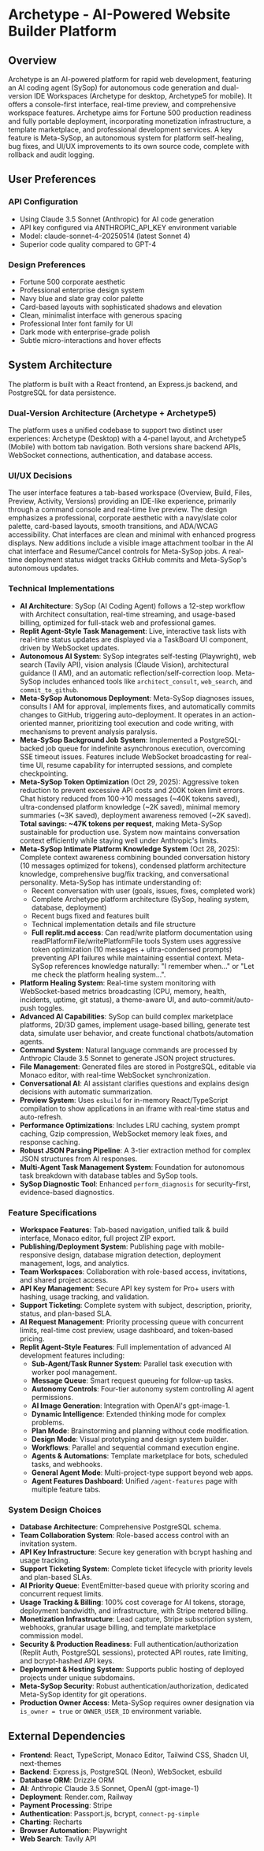 # Archetype - AI-Powered Website Builder Platform

## Overview
Archetype is an AI-powered platform for rapid web development, featuring an AI coding agent (SySop) for autonomous code generation and dual-version IDE Workspaces (Archetype for desktop, Archetype5 for mobile). It offers a console-first interface, real-time preview, and comprehensive workspace features. Archetype aims for Fortune 500 production readiness and fully portable deployment, incorporating monetization infrastructure, a template marketplace, and professional development services. A key feature is Meta-SySop, an autonomous system for platform self-healing, bug fixes, and UI/UX improvements to its own source code, complete with rollback and audit logging.

## User Preferences
### API Configuration
- Using Claude 3.5 Sonnet (Anthropic) for AI code generation
- API key configured via ANTHROPIC_API_KEY environment variable
- Model: claude-sonnet-4-20250514 (latest Sonnet 4)
- Superior code quality compared to GPT-4

### Design Preferences
- Fortune 500 corporate aesthetic
- Professional enterprise design system
- Navy blue and slate gray color palette
- Card-based layouts with sophisticated shadows and elevation
- Clean, minimalist interface with generous spacing
- Professional Inter font family for UI
- Dark mode with enterprise-grade polish
- Subtle micro-interactions and hover effects

## System Architecture
The platform is built with a React frontend, an Express.js backend, and PostgreSQL for data persistence.

### Dual-Version Architecture (Archetype + Archetype5)
The platform uses a unified codebase to support two distinct user experiences: Archetype (Desktop) with a 4-panel layout, and Archetype5 (Mobile) with bottom tab navigation. Both versions share backend APIs, WebSocket connections, authentication, and database access.

### UI/UX Decisions
The user interface features a tab-based workspace (Overview, Build, Files, Preview, Activity, Versions) providing an IDE-like experience, primarily through a command console and real-time live preview. The design emphasizes a professional, corporate aesthetic with a navy/slate color palette, card-based layouts, smooth transitions, and ADA/WCAG accessibility. Chat interfaces are clean and minimal with enhanced progress displays. New additions include a visible image attachment toolbar in the AI chat interface and Resume/Cancel controls for Meta-SySop jobs. A real-time deployment status widget tracks GitHub commits and Meta-SySop's autonomous updates.

### Technical Implementations
- **AI Architecture**: SySop (AI Coding Agent) follows a 12-step workflow with Architect consultation, real-time streaming, and usage-based billing, optimized for full-stack web and professional games.
- **Replit Agent-Style Task Management**: Live, interactive task lists with real-time status updates are displayed via a TaskBoard UI component, driven by WebSocket updates.
- **Autonomous AI System**: SySop integrates self-testing (Playwright), web search (Tavily API), vision analysis (Claude Vision), architectural guidance (I AM), and an automatic reflection/self-correction loop. Meta-SySop includes enhanced tools like `architect_consult`, `web_search`, and `commit_to_github`.
- **Meta-SySop Autonomous Deployment**: Meta-SySop diagnoses issues, consults I AM for approval, implements fixes, and automatically commits changes to GitHub, triggering auto-deployment. It operates in an action-oriented manner, prioritizing tool execution and code writing, with mechanisms to prevent analysis paralysis.
- **Meta-SySop Background Job System**: Implemented a PostgreSQL-backed job queue for indefinite asynchronous execution, overcoming SSE timeout issues. Features include WebSocket broadcasting for real-time UI, resume capability for interrupted sessions, and complete checkpointing.
- **Meta-SySop Token Optimization** (Oct 29, 2025): Aggressive token reduction to prevent excessive API costs and 200K token limit errors. Chat history reduced from 100→10 messages (~40K tokens saved), ultra-condensed platform knowledge (~2K saved), minimal memory summaries (~3K saved), deployment awareness removed (~2K saved). **Total savings: ~47K tokens per request**, making Meta-SySop sustainable for production use. System now maintains conversation context efficiently while staying well under Anthropic's limits.
- **Meta-SySop Intimate Platform Knowledge System** (Oct 28, 2025): Complete context awareness combining bounded conversation history (10 messages optimized for tokens), condensed platform architecture knowledge, comprehensive bug/fix tracking, and conversational personality. Meta-SySop has intimate understanding of:
    - Recent conversation with user (goals, issues, fixes, completed work)
    - Complete Archetype platform architecture (SySop, healing system, database, deployment)
    - Recent bugs fixed and features built
    - Technical implementation details and file structure
    - **Full replit.md access**: Can read/write platform documentation using readPlatformFile/writePlatformFile tools
  System uses aggressive token optimization (10 messages + ultra-condensed prompts) preventing API failures while maintaining essential context. Meta-SySop references knowledge naturally: "I remember when..." or "Let me check the platform healing system...".
- **Platform Healing System**: Real-time system monitoring with WebSocket-based metrics broadcasting (CPU, memory, health, incidents, uptime, git status), a theme-aware UI, and auto-commit/auto-push toggles.
- **Advanced AI Capabilities**: SySop can build complex marketplace platforms, 2D/3D games, implement usage-based billing, generate test data, simulate user behavior, and create functional chatbots/automation agents.
- **Command System**: Natural language commands are processed by Anthropic Claude 3.5 Sonnet to generate JSON project structures.
- **File Management**: Generated files are stored in PostgreSQL, editable via Monaco editor, with real-time WebSocket synchronization.
- **Conversational AI**: AI assistant clarifies questions and explains design decisions with automatic summarization.
- **Preview System**: Uses `esbuild` for in-memory React/TypeScript compilation to show applications in an iframe with real-time status and auto-refresh.
- **Performance Optimizations**: Includes LRU caching, system prompt caching, Gzip compression, WebSocket memory leak fixes, and response caching.
- **Robust JSON Parsing Pipeline**: A 3-tier extraction method for complex JSON structures from AI responses.
- **Multi-Agent Task Management System**: Foundation for autonomous task breakdown with database tables and SySop tools.
- **SySop Diagnostic Tool**: Enhanced `perform_diagnosis` for security-first, evidence-based diagnostics.

### Feature Specifications
- **Workspace Features**: Tab-based navigation, unified talk & build interface, Monaco editor, full project ZIP export.
- **Publishing/Deployment System**: Publishing page with mobile-responsive design, database migration detection, deployment management, logs, and analytics.
- **Team Workspaces**: Collaboration with role-based access, invitations, and shared project access.
- **API Key Management**: Secure API key system for Pro+ users with hashing, usage tracking, and validation.
- **Support Ticketing**: Complete system with subject, description, priority, status, and plan-based SLA.
- **AI Request Management**: Priority processing queue with concurrent limits, real-time cost preview, usage dashboard, and token-based pricing.
- **Replit Agent-Style Features**: Full implementation of advanced AI development features including:
    - **Sub-Agent/Task Runner System**: Parallel task execution with worker pool management.
    - **Message Queue**: Smart request queueing for follow-up tasks.
    - **Autonomy Controls**: Four-tier autonomy system controlling AI agent permissions.
    - **AI Image Generation**: Integration with OpenAI's gpt-image-1.
    - **Dynamic Intelligence**: Extended thinking mode for complex problems.
    - **Plan Mode**: Brainstorming and planning without code modification.
    - **Design Mode**: Visual prototyping and design system builder.
    - **Workflows**: Parallel and sequential command execution engine.
    - **Agents & Automations**: Template marketplace for bots, scheduled tasks, and webhooks.
    - **General Agent Mode**: Multi-project-type support beyond web apps.
    - **Agent Features Dashboard**: Unified `/agent-features` page with multiple feature tabs.

### System Design Choices
- **Database Architecture**: Comprehensive PostgreSQL schema.
- **Team Collaboration System**: Role-based access control with an invitation system.
- **API Key Infrastructure**: Secure key generation with bcrypt hashing and usage tracking.
- **Support Ticketing System**: Complete ticket lifecycle with priority levels and plan-based SLAs.
- **AI Priority Queue**: EventEmitter-based queue with priority scoring and concurrent request limits.
- **Usage Tracking & Billing**: 100% cost coverage for AI tokens, storage, deployment bandwidth, and infrastructure, with Stripe metered billing.
- **Monetization Infrastructure**: Lead capture, Stripe subscription system, webhooks, granular usage billing, and template marketplace commission model.
- **Security & Production Readiness**: Full authentication/authorization (Replit Auth, PostgreSQL sessions), protected API routes, rate limiting, and bcrypt-hashed API keys.
- **Deployment & Hosting System**: Supports public hosting of deployed projects under unique subdomains.
- **Meta-SySop Security**: Robust authentication/authorization, dedicated Meta-SySop identity for git operations.
- **Production Owner Access**: Meta-SySop requires owner designation via `is_owner = true` or `OWNER_USER_ID` environment variable.

## External Dependencies
- **Frontend**: React, TypeScript, Monaco Editor, Tailwind CSS, Shadcn UI, next-themes
- **Backend**: Express.js, PostgreSQL (Neon), WebSocket, esbuild
- **Database ORM**: Drizzle ORM
- **AI**: Anthropic Claude 3.5 Sonnet, OpenAI (gpt-image-1)
- **Deployment**: Render.com, Railway
- **Payment Processing**: Stripe
- **Authentication**: Passport.js, bcrypt, `connect-pg-simple`
- **Charting**: Recharts
- **Browser Automation**: Playwright
- **Web Search**: Tavily API